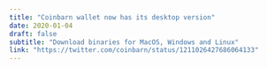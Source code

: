 ```yaml
---
title: "Coinbarn wallet now has its desktop version"
date: 2020-01-04
draft: false
subtitle: "Download binaries for MacOS, Windows and Linux"
link: "https://twitter.com/coinbarn/status/1211026427686064133"
---
```

